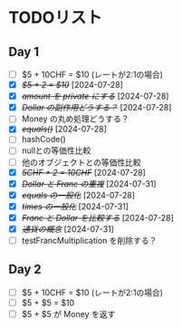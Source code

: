 # TODOリスト

## Day 1
- [ ] $5 + 10CHF = $10 (レートが2:1の場合)
- [X] ~~*$5 * 2 = $10*~~ [2024-07-28]
- [X] ~~*amount を private にする*~~ [2024-07-28]
- [X] ~~*Dollar の副作用どうする？*~~ [2024-07-28]
- [ ] Money の丸め処理どうする？
- [X] ~~*equals()*~~ [2024-07-28]
- [ ] hashCode()
- [ ] nullとの等価性比較
- [ ] 他のオブジェクトとの等価性比較
- [X] ~~*5CHF * 2 = 10CHF*~~ [2024-07-28]
- [X] ~~*Dollar と Franc の重複*~~ [2024-07-31]
- [X] ~~*equals の一般化*~~ [2024-07-28]
- [X] ~~*times の一般化*~~ [2024-07-31]
- [X] ~~*Franc と Dollar を比較する*~~ [2024-07-28]
- [X] ~~*通貨の概念*~~ [2024-07-31]
- [ ] testFrancMultiplication を削除する？

## Day 2
* [ ] $5 + 10CHF = $10 (レートが2:1の場合)
* [ ] $5 + $5 = $10
* [ ] $5 + $5 が Money を返す

